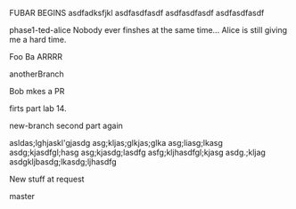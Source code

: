 FUBAR BEGINS
asdfadksfjkl
asdfasdfasdf
asdfasdfasdf
asdfasdfasdf


phase1-ted-alice
Nobody ever finshes at the same time... Alice is still giving me a hard time.

Foo Ba ARRRR

anotherBranch

Bob mkes a PR
  
firts part lab 14.

new-branch
second part again 

asldas;lghjaskl'gjasdg
asg;kljas;glkjas;glka
asg;liasg;lkasg
asdg;kjasdfgl;hasg
asg;kjasdg;lasdfg
asfg;kljhasdfgl;kjasg
asdg.;kljag
asdgkljbasdg;lkasdg;ljhasdfg


New stuff at request 











































































master
